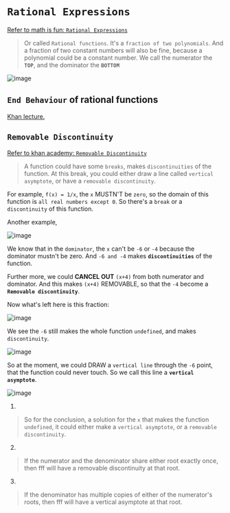 # `Rational Expressions`

[Refer to math is fun: `Rational Expressions`](http://www.mathsisfun.com/algebra/rational-expression.html)

> Or called `Rational functions`. It's a `fraction of two polynomials`. And a fraction of two constant numbers will also be fine, because a polynomial could be a constant number.
We call the numerator the **`TOP`**, and the dominator the **`BOTTOM`**

![image](https://user-images.githubusercontent.com/14041622/37701515-40c118d6-2d2a-11e8-908b-cce3409adf2e.png)

## `End Behaviour` of rational functions

[Khan lecture.](https://www.khanacademy.org/math/algebra2/rational-expressions-equations-and-functions/end-behavior-of-rational-functions/v/end-behavior-of-rational-functions)

## `Removable Discontinuity`

[Refer to khan academy: `Removable Discontinuity`](https://www.khanacademy.org/math/algebra2/rational-expressions-equations-and-functions/v/discontinuities-of-rational-functions)

> A function could have some `breaks`, makes `discontinuities` of the function. 
At this break, you could either draw a line called `vertical asymptote`, or have a `removable discontinuity`.

For example, `f(x) = 1/x`, the `x` MUSTN'T be `zero`, so the domain of this function is `all real numbers except 0`. So there's a `break` or a `discontinuity` of this function.

Another example,

![image](https://user-images.githubusercontent.com/14041622/37703200-d863682e-2d2f-11e8-8f21-accab0efc077.png)

We know that in the `dominator`, the `x` can't be `-6` or `-4` because the dominator mustn't be zero. And `-6 and -4` makes **`discontinuities`** of the function.

Further more, we could **CANCEL OUT** `(x+4)` from both numerator and dominator. 
And this makes `(x+4)` REMOVABLE, so that the `-4` become a **`Removable discontinuity`**.

Now what's left here is this fraction:

![image](https://user-images.githubusercontent.com/14041622/37703655-5f758580-2d31-11e8-9e94-823a77038bc8.png)

We see the `-6` still makes the whole function `undefined`, and makes `discontinuity`.

![image](https://user-images.githubusercontent.com/14041622/37703811-d5408990-2d31-11e8-8cc0-bf1f5f830bfa.png)

So at the moment, we could DRAW a `vertical line` through the `-6` point, that the function could never touch.
So we call this line a **`vertical asymptote`**.

![image](https://user-images.githubusercontent.com/14041622/37703817-dd31f0f8-2d31-11e8-8dea-fc1d87d89e68.png)

1.
> So for the conclusion, a solution for the `x` that makes the function `undefined`, 
it could either make a `vertical asymptote`, or a `removable discontinuity`.

2.
> If the numerator and the denominator share either root exactly once, then fff will have a removable discontinuity at that root.

3.
> If the denominator has multiple copies of either of the numerator's roots, then fff will have a vertical asymptote at that root.
